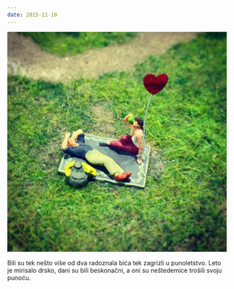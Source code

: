 ```yaml
---
date: 2015-11-10
---
```


![](mladost.jpg)

Bili su tek nešto više od dva radoznala bića tek zagrizli u punoletstvo. Leto je mirisalo drsko, dani su bili beskonačni, a oni su neštedemice trošili svoju punoću.
